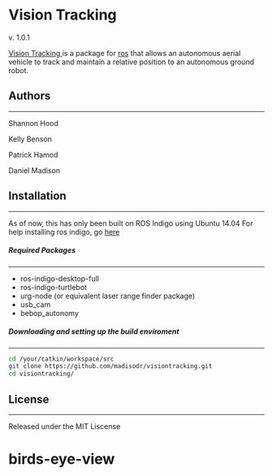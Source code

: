 # Vision Tracking
v. 1.0.1

[Vision Tracking ][git-repo-url] is a package for [ros][ROS] that allows an autonomous aerial vehicle to track and maintain a relative position to an autonomous ground robot. 

## Authors
---
Shannon Hood

Kelly Benson

Patrick Hamod

Daniel Madison

## Installation
---
As of now, this has only been built on ROS Indigo using Ubuntu 14.04
For help installing ros indigo, go [here][ROS-INSTALL]
##### Required Packages
---
* ros-indigo-desktop-full
* ros-indigo-turtlebot
* urg-node  (or equivalent laser range finder package)
* usb_cam
* bebop_autonomy

##### Downloading and setting up the build enviroment
---
```sh
cd /your/catkin/workspace/src
git clone https://github.com/madisodr/visiontracking.git
cd visiontracking/
```

## License
---
Released under the MIT Liscense 


[afrl]: http://afrl.cse.sc.edu/afrl/home/
[git-repo-url]: <https://github.com/madisodr/visiontrackingr>
[ROS]: <http://www.ros.org/>
[ROS-INSTALL]: <http://wiki.ros.org/indigo/Installation/Ubuntu>
# birds-eye-view
